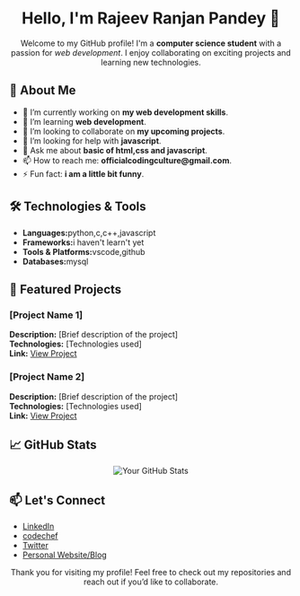 <h1 align="center">Hello, I'm Rajeev Ranjan Pandey 👋</h1>

<p align="center">
  Welcome to my GitHub profile! I'm a <strong>computer science student</strong> with a passion for <em>web development</em>. I enjoy collaborating on exciting projects and learning new technologies.
</p>

<h2>🚀 About Me</h2>
<ul>
  <li>🔭 I’m currently working on <strong>my web development skills</strong>.</li>
  <li>🌱 I’m learning <strong>web development</strong>.</li>
  <li>👯 I’m looking to collaborate on <strong>my upcoming projects</strong>.</li>
  <li>🤔 I’m looking for help with <strong>javascript</strong>.</li>
  <li>💬 Ask me about <strong> basic of html,css and javascript</strong>.</li>
  <li>📫 How to reach me: <strong>officialcodingculture@gmail.com</strong>.</li>
  <li>⚡ Fun fact: <strong>i am a little bit funny</strong>.</li>
</ul>

<!--view count-->

<h2>🛠️ Technologies & Tools</h2>
<ul>
  <li><strong>Languages:</strong>python,c,c++,javascript</li>
  <li><strong>Frameworks:</strong>i haven't learn't yet</li>
  <li><strong>Tools & Platforms:</strong>vscode,github</li>
  <li><strong>Databases:</strong>mysql</li>
</ul>

<h2>🌟 Featured Projects</h2>
<h3>[Project Name 1]</h3>
<p>
  <strong>Description:</strong> [Brief description of the project]<br>
  <strong>Technologies:</strong> [Technologies used]<br>
  <strong>Link:</strong> <a href="[GitHub link]">View Project</a>
</p>

<h3>[Project Name 2]</h3>
<p>
  <strong>Description:</strong> [Brief description of the project]<br>
  <strong>Technologies:</strong> [Technologies used]<br>
  <strong>Link:</strong> <a href="[GitHub link]">View Project</a>
</p>

<h2>📈 GitHub Stats</h2>
<p align="center">
  <img src="https://github-readme-stats.vercel.app/api?username=yourusername&show_icons=true&theme=radical" alt="Your GitHub Stats">
</p>

<h2>📫 Let's Connect</h2>
<ul>
  <li><a href="https://www.linkedin.com/in/rajeev-ranjan-pandey-a2a95332a/">LinkedIn</a></li>
  <li><a href="https://www.codechef.com/users/codingculture">codechef</a></li>
  <li><a href="[Your Twitter Profile]">Twitter</a></li>
  <li><a href="[Your Website]">Personal Website/Blog</a></li>
</ul>

<p align="center">Thank you for visiting my profile! Feel free to check out my repositories and reach out if you’d like to collaborate.</p>

